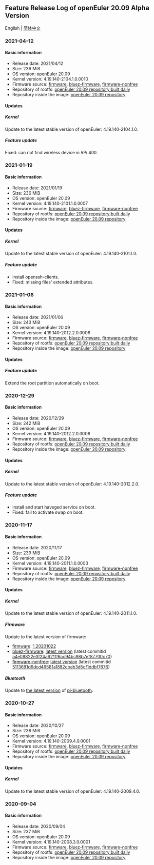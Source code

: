 ## Feature Release Log of openEuler 20.09 Alpha Version

English | [简体中文](./changelog-20.09.md)

### 2021-04-12

#### Basic information

- Release date: 2021/04/12
- Size: 236 MiB
- OS version: openEuler 20.09
- Kernel version: 4.19.140-2104.1.0.0010
- Firmware source: [firmware](https://github.com/raspberrypi/firmware), [bluez-firmware](https://github.com/RPi-Distro/bluez-firmware), [firmware-nonfree](https://github.com/RPi-Distro/firmware-nonfree)
- Repository of rootfs: [openEuler 20.09 repository built daily](https://gitee.com/src-openeuler/openEuler-repos/blob/openEuler-20.09/generic.repo)
- Repository inside the image: [openEuler 20.09 repository](http://repo.openeuler.org/openEuler-20.09/)

#### Updates

##### Kernel

Update to the latest stable version of openEuler: 4.19.140-2104.1.0.

##### Feature update

Fixed: can not find wireless device in RPi 400.

### 2021-01-19

#### Basic information

- Release date: 2021/01/19
- Size: 236 MiB
- OS version: openEuler 20.09
- Kernel version: 4.19.140-2101.1.0.0007
- Firmware source: [firmware](https://github.com/raspberrypi/firmware), [bluez-firmware](https://github.com/RPi-Distro/bluez-firmware), [firmware-nonfree](https://github.com/RPi-Distro/firmware-nonfree)
- Repository of rootfs: [openEuler 20.09 repository built daily](https://gitee.com/src-openeuler/openEuler-repos/blob/openEuler-20.09/generic.repo)
- Repository inside the image: [openEuler 20.09 repository](http://repo.openeuler.org/openEuler-20.09/)

#### Updates

##### Kernel

Update to the latest stable version of openEuler: 4.19.140-2101.1.0.

##### Feature update

- Install openssh-clients.
- Fixed: missing files' extended attributes.

### 2021-01-06

#### Basic information

- Release date: 2021/01/06
- Size: 243 MiB
- OS version: openEuler 20.09
- Kernel version: 4.19.140-2012.2.0.0006
- Firmware source: [firmware](https://github.com/raspberrypi/firmware), [bluez-firmware](https://github.com/RPi-Distro/bluez-firmware), [firmware-nonfree](https://github.com/RPi-Distro/firmware-nonfree)
- Repository of rootfs: [openEuler 20.09 repository built daily](https://gitee.com/src-openeuler/openEuler-repos/blob/openEuler-20.09/generic.repo)
- Repository inside the image: [openEuler 20.09 repository](http://repo.openeuler.org/openEuler-20.09/)

#### Updates

##### Feature update

Extend the root partition automatically on boot.

### 2020-12-29

#### Basic information

- Release date: 2020/12/29
- Size: 242 MiB
- OS version: openEuler 20.09
- Kernel version: 4.19.140-2012.2.0.0006
- Firmware source: [firmware](https://github.com/raspberrypi/firmware), [bluez-firmware](https://github.com/RPi-Distro/bluez-firmware), [firmware-nonfree](https://github.com/RPi-Distro/firmware-nonfree)
- Repository of rootfs: [openEuler 20.09 repository built daily](https://gitee.com/src-openeuler/openEuler-repos/blob/openEuler-20.09/generic.repo)
- Repository inside the image: [openEuler 20.09 repository](http://repo.openeuler.org/openEuler-20.09/)

#### Updates

##### Kernel

Update to the latest stable version of openEuler: 4.19.140-2012.2.0.

##### Feature update

- Install and start haveged service on boot.
- Fixed: fail to activate swap on boot.

### 2020-11-17

#### Basic information

- Release date: 2020/11/17
- Size: 239 MiB
- OS version: openEuler 20.09
- Kernel version: 4.19.140-2011.1.0.0003
- Firmware source: [firmware](https://github.com/raspberrypi/firmware), [bluez-firmware](https://github.com/RPi-Distro/bluez-firmware), [firmware-nonfree](https://github.com/RPi-Distro/firmware-nonfree)
- Repository of rootfs: [openEuler 20.09 repository built daily](https://gitee.com/src-openeuler/openEuler-repos/blob/openEuler-20.09/generic.repo)
- Repository inside the image: [openEuler 20.09 repository](http://repo.openeuler.org/openEuler-20.09/)

#### Updates

##### Kernel

Update to the latest stable version of openEuler: 4.19.140-2011.1.0.

##### Firmware

Update to the latest version of firmware:

- [firmware](https://github.com/raspberrypi/firmware): [1.20201022](https://github.com/raspberrypi/firmware/archive/1.20201022/firmware-1.20201022.tar.gz)
- [bluez-firmware](https://github.com/RPi-Distro/bluez-firmware): [latest version](https://github.com/RPi-Distro/bluez-firmware/archive/a4e08822e3f24a6211f6ac94bc98b7ef87700c70/bluez-firmware-a4e08822e3f24a6211f6ac94bc98b7ef87700c70.tar.gz) (latest commitid [a4e08822e3f24a6211f6ac94bc98b7ef87700c70](https://github.com/RPi-Distro/bluez-firmware/commit/a4e08822e3f24a6211f6ac94bc98b7ef87700c70))
- [firmware-nonfree](https://github.com/RPi-Distro/firmware-nonfree): [latest version](https://github.com/RPi-Distro/firmware-nonfree/archive/5113681d6dcd46581a1882cbeb3d5cf1ddbf7676/firmware-nonfree-5113681d6dcd46581a1882cbeb3d5cf1ddbf7676.tar.gz) (latest commitid [5113681d6dcd46581a1882cbeb3d5cf1ddbf7676](https://github.com/RPi-Distro/firmware-nonfree/commit/5113681d6dcd46581a1882cbeb3d5cf1ddbf7676))

##### Bluetooth

Update to [the latest version](https://github.com/RPi-Distro/pi-bluetooth/archive/a69d8f54901aab31f2f47e0cc4f9d2879e183f1d/pi-bluetooth-a69d8f54901aab31f2f47e0cc4f9d2879e183f1d.tar.gz) of [pi-bluetooth](https://github.com/RPi-Distro/pi-bluetooth).

### 2020-10-27

#### Basic information

- Release date: 2020/10/27
- Size: 238 MiB
- OS version: openEuler 20.09
- Kernel version: 4.19.140-2009.4.0.0001
- Firmware source: [firmware](https://github.com/raspberrypi/firmware), [bluez-firmware](https://github.com/RPi-Distro/bluez-firmware), [firmware-nonfree](https://github.com/RPi-Distro/firmware-nonfree)
- Repository of rootfs: [openEuler 20.09 repository built daily](https://gitee.com/src-openeuler/openEuler-repos/blob/openEuler-20.09/generic.repo)
- Repository inside the image: [openEuler 20.09 repository](http://repo.openeuler.org/openEuler-20.09/)

#### Updates

##### Kernel

Update to the latest stable version of openEuler: 4.19.140-2009.4.0.

### 2020-09-04

#### Basic information

- Release date: 2020/09/04
- Size: 237 MiB
- OS version: openEuler 20.09
- Kernel version: 4.19.140-2008.3.0.0001
- Firmware source: [firmware](https://github.com/raspberrypi/firmware), [bluez-firmware](https://github.com/RPi-Distro/bluez-firmware), [firmware-nonfree](https://github.com/RPi-Distro/firmware-nonfree)
- Repository of rootfs: [openEuler 20.09 repository built daily](http://119.3.219.20:82/openEuler:/Mainline/standard_aarch64/)
- Repository inside the image: [openEuler 20.09 repository](https://gitee.com/src-openeuler/openEuler-repos/blob/openEuler-20.09/generic.repo)